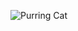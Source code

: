 ![Purring Cat](https://images.theconversation.com/files/176426/original/file-20170630-23414-fufmih.jpg?ixlib=rb-1.1.0&q=45&auto=format&w=1200&h=1200.0&fit=crop)
